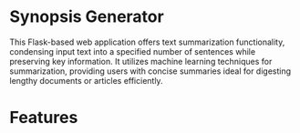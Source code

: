 # Synopsis Generator
This Flask-based web application offers text summarization functionality, condensing input text into a specified number of sentences while preserving key information. It utilizes machine learning techniques for summarization, providing users with concise summaries ideal for digesting lengthy documents or articles efficiently.

# Features


